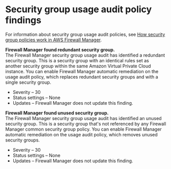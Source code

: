 # Security group usage audit policy findings<a name="security-group-usage-audit-policy-findings"></a>

For information about security group usage audit policies, see [How security group policies work in AWS Firewall Manager](security-group-policies.md)\.

**Firewall Manager found redundant security group\.**  
The Firewall Manager security group usage audit has identified a redundant security group\. This is a security group with an identical rules set as another security group within the same Amazon Virtual Private Cloud instance\. You can enable Firewall Manager automatic remediation on the usage audit policy, which replaces redundant security groups and with a single security group\.
+ Severity – 30
+ Status settings – None
+ Updates – Firewall Manager does not update this finding\.

**Firewall Manager found unused security group\.**  
The Firewall Manager security group usage audit has identified an unused security group\. This is a security group that's not referenced by any Firewall Manager common security group policy\. You can enable Firewall Manager automatic remediation on the usage audit policy, which removes unused security groups\.
+ Severity – 30
+ Status settings – None
+ Updates – Firewall Manager does not update this finding\.
